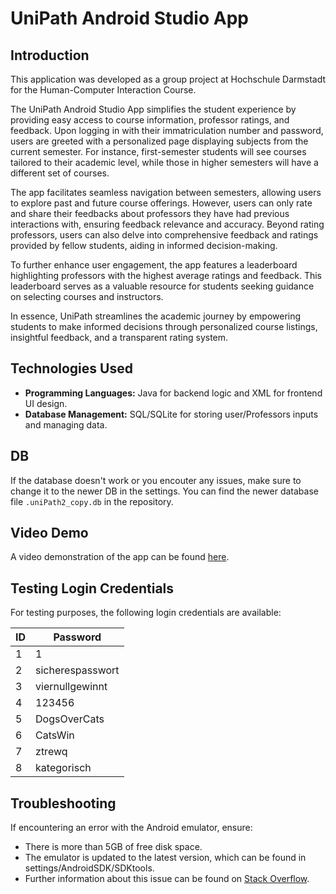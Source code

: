 # UniPath Android Studio App

## Introduction

This application was developed as a group project at Hochschule Darmstadt for the Human-Computer Interaction Course. 

The UniPath Android Studio App simplifies the student experience by providing easy access to course information, professor ratings, and feedback. Upon logging in with their immatriculation number and password, users are greeted with a personalized page displaying subjects from the current semester. For instance, first-semester students will see courses tailored to their academic level, while those in higher semesters will have a different set of courses.

The app facilitates seamless navigation between semesters, allowing users to explore past and future course offerings. However, users can only rate and share their feedbacks about professors they have had previous interactions with, ensuring feedback relevance and accuracy. Beyond rating professors, users can also delve into comprehensive feedback and ratings provided by fellow students, aiding in informed decision-making.

To further enhance user engagement, the app features a leaderboard highlighting professors with the highest average ratings and feedback. This leaderboard serves as a valuable resource for students seeking guidance on selecting courses and instructors.

In essence, UniPath streamlines the academic journey by empowering students to make informed decisions through personalized course listings, insightful feedback, and a transparent rating system.

## Technologies Used

- **Programming Languages:** Java for backend logic and XML for frontend UI design.
- **Database Management:** SQL/SQLite for storing user/Professors inputs and managing data.

## DB

If the database doesn't work or you encouter any issues, make sure to change it to the newer DB in the settings. You can find the newer database file `.uniPath2_copy.db` in the repository.

## Video Demo

A video demonstration of the app can be found [here](https://github.com/Cyreexcs/UniPath-Android_Studio-App/assets/70235827/c1304226-79c6-4b2f-9d19-d17e56c94b5f).

## Testing Login Credentials

For testing purposes, the following login credentials are available:

| ID | Password         |
|----|------------------|
| 1  | 1                |
| 2  | sicherespasswort |
| 3  | viernullgewinnt  |
| 4  | 123456           |
| 5  | DogsOverCats     |
| 6  | CatsWin          |
| 7  | ztrewq           |
| 8  | kategorisch      |

## Troubleshooting

If encountering an error with the Android emulator, ensure:
- There is more than 5GB of free disk space.
- The emulator is updated to the latest version, which can be found in settings/AndroidSDK/SDKtools.
- Further information about this issue can be found on [Stack Overflow](https://stackoverflow.com/questions/36841461/error-android-emulator-gets-killed-in-android-studio).


